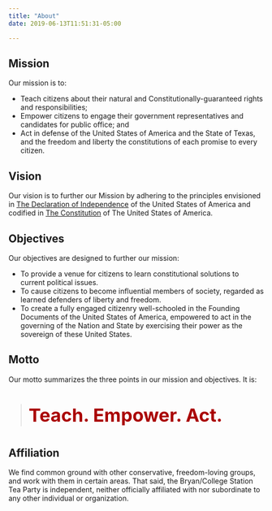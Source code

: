 ```yaml
---
title: "About"
date: 2019-06-13T11:51:31-05:00

---
```


## Mission

Our mission is to:

*   Teach citizens about their natural and Constitutionally-guaranteed rights and responsibilities;
*   Empower citizens to engage their government representatives and candidates for public office; and
*   Act in defense of the United States of America and the State of Texas, and the freedom and liberty the constitutions of each promise to every citizen.

## Vision

Our vision is to further our Mission by adhering to the principles envisioned in [The Declaration of Independence](http://www.ushistory.org/declaration/document/) of the United States of America and codified in [The Constitution](http://www.usconstitution.net/const.htm) of The United States of America.

## Objectives

Our objectives are designed to further our mission:

*   To provide a venue for citizens to learn constitutional solutions to current political issues.
*   To cause citizens to become influential members of society, regarded as learned defenders of liberty and freedom.
*   To create a fully engaged citizenry well-schooled in the Founding Documents of the United States of America, empowered to act in the governing of the Nation and State by exercising their power as the sovereign of these United States.

## Motto

Our motto summarizes the three points in our mission and objectives. It is:

> **<span style="font-size:36px;color:#a00;display:block;margin:40px 0;">Teach. Empower. Act.</span>**

## Affiliation

We find common ground with other conservative, freedom-loving groups, and work with them in certain areas. That said, the Bryan/College Station Tea Party is independent, neither officially affiliated with nor subordinate to any other individual or organization.



